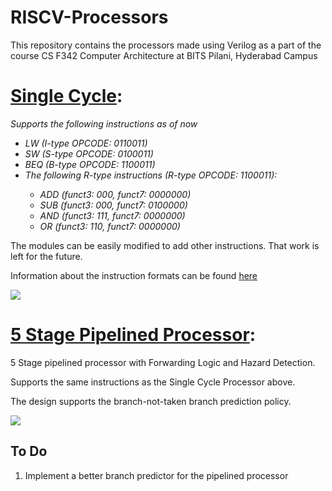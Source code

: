 # RISCV-Processors

This repository contains the processors made using Verilog as a part of the course CS F342 Computer Architecture at BITS Pilani, Hyderabad Campus

# [Single Cycle](https://github.com/abhishek2002228/RISCV-Processors/tree/main/Single_Cycle): 
*Supports the following instructions as of now*
                <ul>
                <li> *LW (I-type OPCODE: 0110011)* </li>
                <li> *SW (S-type OPCODE: 0100011)* </li>
                <li> *BEQ (B-type OPCODE: 1100011)* </li>
                <li> *The following R-type instructions (R-type OPCODE: 1100011):*</li>
                     <ul>
                       <li> *ADD (funct3: 000, funct7: 0000000)* </li>
                       <li> *SUB (funct3: 000, funct7: 0100000)* </li>
                       <li> *AND (funct3: 111, funct7: 0000000)* </li>
                       <li> *OR (funct3: 110, funct7: 0000000)* </li>
  </ul>
  </ul>
  
  
  The modules can be easily modified to add other instructions. That work is left for the future.


  Information about the instruction formats can be found [here](https://metalcode.eu/2019-12-06-rv32i.html)

  <img src="/Single_Cycle/Single_Cycle.png">


# [5 Stage Pipelined Processor](https://github.com/abhishek2002228/RISCV-Processors/tree/main/Pipelined%20RISCV%20Processor):


5 Stage pipelined processor with Forwarding Logic and Hazard Detection.

Supports the same instructions as the Single Cycle Processor above.

The design supports the branch-not-taken branch prediction policy.

<img src="/Pipelined%20RISCV%20Processor/pipelined.png">

## To Do

1) Implement a better branch predictor for the pipelined processor 

